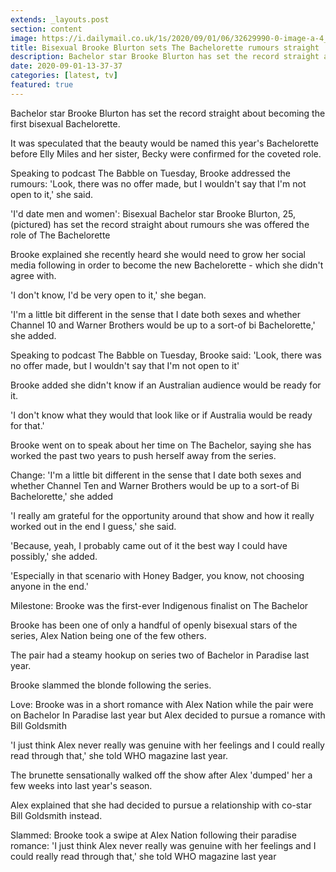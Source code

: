 ```yaml
---
extends: _layouts.post
section: content
image: https://i.dailymail.co.uk/1s/2020/09/01/06/32629990-0-image-a-4_1598938345218.jpg 
title: Bisexual Brooke Blurton sets The Bachelorette rumours straight 
description: Bachelor star Brooke Blurton has set the record straight about becoming the first bisexual Bachelorette.  
date: 2020-09-01-13-37-37 
categories: [latest, tv] 
featured: true 
--- 
```

Bachelor star Brooke Blurton has set the record straight about becoming the first bisexual Bachelorette. 

It was speculated that the beauty would be named this year's Bachelorette before Elly Miles and her sister, Becky were confirmed for the coveted role. 

Speaking to podcast The Babble on Tuesday, Brooke addressed the rumours: 'Look, there was no offer made, but I wouldn't say that I'm not open to it,' she said.  

'I'd date men and women': Bisexual Bachelor star Brooke Blurton, 25, (pictured) has set the record straight about rumours she was offered the role of The Bachelorette 

Brooke explained she recently heard she would need to grow her social media following in order to become the new Bachelorette - which she didn't agree with.   

'I don't know, I'd be very open to it,' she began.  

'I'm a little bit different in the sense that I date both sexes and whether Channel 10 and Warner Brothers would be up to a sort-of bi Bachelorette,' she added. 

Speaking to podcast The Babble on Tuesday, Brooke said: 'Look, there was no offer made, but I wouldn't say that I'm not open to it'

Brooke added she didn't know if an Australian audience would be ready for it.  

'I don't know what they would that look like or if Australia would be ready for that.'

Brooke went on to speak about her time on The Bachelor, saying she has worked the past two years to push herself away from the series.   

Change: 'I'm a little bit different in the sense that I date both sexes and whether Channel Ten and Warner Brothers would be up to a sort-of Bi Bachelorette,' she added

'I really am grateful for the opportunity around that show and how it really worked out in the end I guess,' she said. 

'Because, yeah, I probably came out of it the best way I could have possibly,' she added.

'Especially in that scenario with Honey Badger, you know, not choosing anyone in the end.'

Milestone: Brooke was the first-ever Indigenous finalist on The Bachelor

Brooke has been one of only a handful of openly bisexual stars of the series, Alex Nation being one of the few others. 

The pair had a steamy hookup on series two of Bachelor in Paradise last year.  

Brooke slammed the blonde following the series.    

Love: Brooke was in a short romance with Alex Nation while the pair were on Bachelor In Paradise last year but Alex decided to pursue a romance with Bill Goldsmith 

'I just think Alex never really was genuine with her feelings and I could really read through that,' she told WHO magazine last year.   

The brunette sensationally walked off the show after Alex 'dumped' her a few weeks into last year's season.

Alex explained that she had decided to pursue a relationship with co-star Bill Goldsmith instead. 

Slammed: Brooke took a swipe at Alex Nation following their paradise romance: 'I just think Alex never really was genuine with her feelings and I could really read through that,' she told WHO magazine last year

